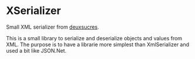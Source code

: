 XSerializer
===========

Small XML serializer from [deuxsucres](http://www.deuxsucres.com).

This is a small library to serialize and deserialize objects and values from XML. 
The purpose is to have a librarie more simplest than XmlSerializer and used a bit 
like JSON.Net.

